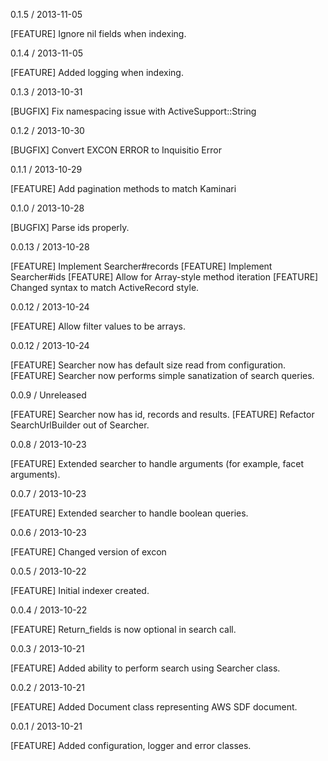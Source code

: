 0.1.5 / 2013-11-05

[FEATURE] Ignore nil fields when indexing.

0.1.4 / 2013-11-05

[FEATURE] Added logging when indexing.

0.1.3 / 2013-10-31

[BUGFIX] Fix namespacing issue with ActiveSupport::String

0.1.2 / 2013-10-30

[BUGFIX] Convert EXCON ERROR to Inquisitio Error

0.1.1 / 2013-10-29 

[FEATURE] Add pagination methods to match Kaminari

0.1.0 / 2013-10-28

[BUGFIX] Parse ids properly.

0.0.13 / 2013-10-28

[FEATURE] Implement Searcher#records
[FEATURE] Implement Searcher#ids
[FEATURE] Allow for Array-style method iteration
[FEATURE] Changed syntax to match ActiveRecord style.

0.0.12 / 2013-10-24

[FEATURE] Allow filter values to be arrays.

0.0.12 / 2013-10-24

[FEATURE] Searcher now has default size read from configuration.
[FEATURE] Searcher now performs simple sanatization of search queries.

0.0.9 / Unreleased

[FEATURE] Searcher now has id, records and results.
[FEATURE] Refactor SearchUrlBuilder out of Searcher.

0.0.8 / 2013-10-23

[FEATURE] Extended searcher to handle arguments (for example, facet arguments).

0.0.7 / 2013-10-23

[FEATURE] Extended searcher to handle boolean queries.

0.0.6 / 2013-10-23

[FEATURE] Changed version of excon

0.0.5 / 2013-10-22

[FEATURE] Initial indexer created.

0.0.4 / 2013-10-22

[FEATURE] Return_fields is now optional in search call.

0.0.3 / 2013-10-21

[FEATURE] Added ability to perform search using Searcher class.

0.0.2 / 2013-10-21

[FEATURE] Added Document class representing AWS SDF document.

0.0.1 / 2013-10-21

[FEATURE] Added configuration, logger and error classes.
